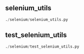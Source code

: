 
## selenium_utils
```python
./selenium/selenium_utils.py
```


## test_selenium_utils
```python
./selenium/test_selenium_utils.py
```

